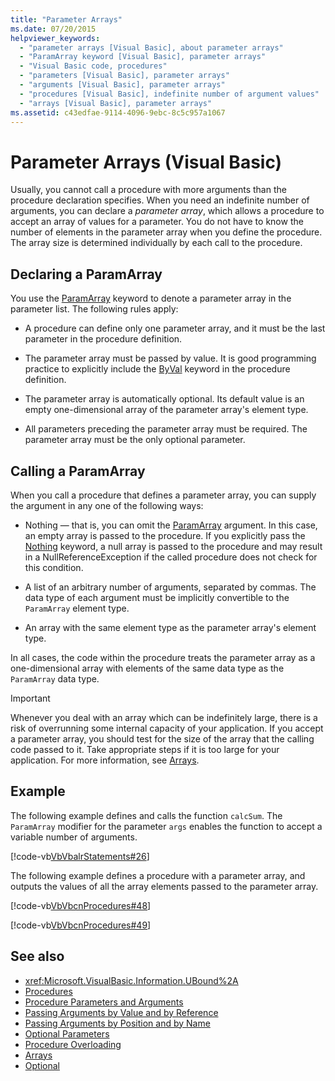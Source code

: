 ```yaml
---
title: "Parameter Arrays"
ms.date: 07/20/2015
helpviewer_keywords: 
  - "parameter arrays [Visual Basic], about parameter arrays"
  - "ParamArray keyword [Visual Basic], parameter arrays"
  - "Visual Basic code, procedures"
  - "parameters [Visual Basic], parameter arrays"
  - "arguments [Visual Basic], parameter arrays"
  - "procedures [Visual Basic], indefinite number of argument values"
  - "arrays [Visual Basic], parameter arrays"
ms.assetid: c43edfae-9114-4096-9ebc-8c5c957a1067
---
```

# Parameter Arrays (Visual Basic)
Usually, you cannot call a procedure with more arguments than the procedure declaration specifies. When you need an indefinite number of arguments, you can declare a *parameter array*, which allows a procedure to accept an array of values for a parameter. You do not have to know the number of elements in the parameter array when you define the procedure. The array size is determined individually by each call to the procedure.  
  
## Declaring a ParamArray  
 You use the [ParamArray](../../../language-reference/modifiers/paramarray.md) keyword to denote a parameter array in the parameter list. The following rules apply:  
  
- A procedure can define only one parameter array, and it must be the last parameter in the procedure definition.  
  
- The parameter array must be passed by value. It is good programming practice to explicitly include the [ByVal](../../../language-reference/modifiers/byval.md) keyword in the procedure definition.  
  
- The parameter array is automatically optional. Its default value is an empty one-dimensional array of the parameter array's element type.  
  
- All parameters preceding the parameter array must be required. The parameter array must be the only optional parameter.  
  
## Calling a ParamArray  
 When you call a procedure that defines a parameter array, you can supply the argument in any one of the following ways:  
  
- Nothing — that is, you can omit the [ParamArray](../../../language-reference/modifiers/paramarray.md) argument. In this case, an empty array is passed to the procedure. If you explicitly pass the [Nothing](../../../language-reference/nothing.md) keyword, a null array is passed to the procedure and may result in a NullReferenceException if the called procedure does not check for this condition.
  
- A list of an arbitrary number of arguments, separated by commas. The data type of each argument must be implicitly convertible to the `ParamArray` element type.  
  
- An array with the same element type as the parameter array's element type.  
  
 In all cases, the code within the procedure treats the parameter array as a one-dimensional array with elements of the same data type as the `ParamArray` data type.  
  
> [!IMPORTANT]
> Whenever you deal with an array which can be indefinitely large, there is a risk of overrunning some internal capacity of your application. If you accept a parameter array, you should test for the size of the array that the calling code passed to it. Take appropriate steps if it is too large for your application. For more information, see [Arrays](../arrays/index.md).  
  
## Example  
 The following example defines and calls the function `calcSum`. The `ParamArray` modifier for the parameter `args` enables the function to accept a variable number of arguments.  
  
 [!code-vb[VbVbalrStatements#26](~/samples/snippets/visualbasic/VS_Snippets_VBCSharp/VbVbalrStatements/VB/Class1.vb#26)]  
  
 The following example defines a procedure with a parameter array, and outputs the values of all the array elements passed to the parameter array.  
  
 [!code-vb[VbVbcnProcedures#48](~/samples/snippets/visualbasic/VS_Snippets_VBCSharp/VbVbcnProcedures/VB/Class1.vb#48)]  
  
 [!code-vb[VbVbcnProcedures#49](~/samples/snippets/visualbasic/VS_Snippets_VBCSharp/VbVbcnProcedures/VB/Class1.vb#49)]  
  
## See also

- <xref:Microsoft.VisualBasic.Information.UBound%2A>
- [Procedures](./index.md)
- [Procedure Parameters and Arguments](./procedure-parameters-and-arguments.md)
- [Passing Arguments by Value and by Reference](./passing-arguments-by-value-and-by-reference.md)
- [Passing Arguments by Position and by Name](./passing-arguments-by-position-and-by-name.md)
- [Optional Parameters](./optional-parameters.md)
- [Procedure Overloading](./procedure-overloading.md)
- [Arrays](../arrays/index.md)
- [Optional](../../../language-reference/modifiers/optional.md)
